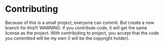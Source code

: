 # Contributing
Because of this is a small project,
everyone can commit.
But create a new branch for this!!!
WARNING: if you contribute code, it
will get the same license as the project.
With contributing to project, you accept
that the code you committed will be my
own (I will be the copyright holder).
